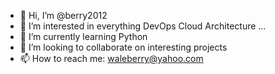 - 👋 Hi, I’m @berry2012
- 👀 I’m interested in everything DevOps Cloud Architecture ...
- 🌱 I’m currently learning Python
- 💞️ I’m looking to collaborate on interesting projects
- 📫 How to reach me: waleberry@yahoo.com 

<!---
berry2012/berry2012 is a ✨ special ✨ repository.

--->
